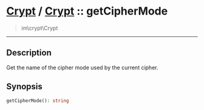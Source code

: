# [Crypt](crypt.md) / [Crypt](crypt-Crypt.md) :: getCipherMode
 > im\crypt\Crypt
____

## Description
Get the name of the cipher mode used by the current cipher.

## Synopsis
```php
getCipherMode(): string
```
